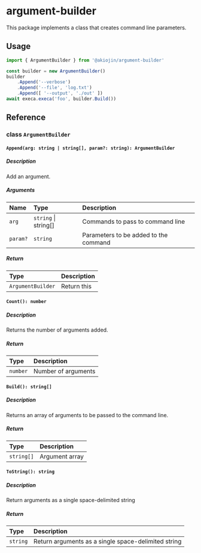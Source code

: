 # argument-builder
This package implements a class that creates command line parameters.

## Usage
```js
import { ArgumentBuilder } from '@akiojin/argument-builder'
```
```js
const builder = new ArgumentBuilder()
builder
    .Append('--verbose')
    .Append('--file', 'log.txt')
    .Append([ '--output', './out' ])
await execa.execa('foo', builder.Build())
```

## Reference
### class `ArgumentBuilder`
#### `Append(arg: string | string[], param?: string): ArgumentBuilder`
##### Description
Add an argument.

##### Arguments
|Name|Type|Description|
|:--|:--|:--|
|`arg`|`string` \| string[]|Commands to pass to command line|
|`param?`|`string`|Parameters to be added to the command|

##### Return
|Type|Description|
|:--|:--|
|`ArgumentBuilder`|Return this|


#### `Count(): number`
##### Description
Returns the number of arguments added.

##### Return
|Type|Description|
|:--|:--|
|`number`|Number of arguments|


#### `Build(): string[]`
##### Description
Returns an array of arguments to be passed to the command line.

##### Return
|Type|Description|
|:--|:--|
|`string[]`|Argument array|


#### `ToString(): string`
##### Description
Return arguments as a single space-delimited string

##### Return
|Type|Description|
|:--|:--|
|`string`|Return arguments as a single space-delimited string|
